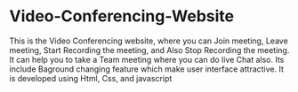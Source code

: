 # Video-Conferencing-Website
This is the Video Conferencing website, where you can Join meeting, Leave meeting, Start Recording the meeting, and Also Stop Recording the meeting. It can help you to take a Team meeting where you can do live Chat also. Its include Baground changing feature which make user interface attractive. It is developed using Html, Css, and javascript 
